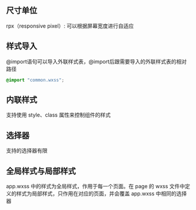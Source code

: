 ## 尺寸单位
rpx（responsive pixel）: 可以根据屏幕宽度进行自适应

## 样式导入
@import语句可以导入外联样式表，@import后跟需要导入的外联样式表的相对路径
```css
@import "common.wxss";
```

## 内联样式
支持使用 style、class 属性来控制组件的样式

## 选择器
支持的选择器有限

## 全局样式与局部样式
app.wxss 中的样式为全局样式，作用于每一个页面。在 page 的 wxss 文件中定义的样式为局部样式，只作用在对应的页面，并会覆盖 app.wxss 中相同的选择器